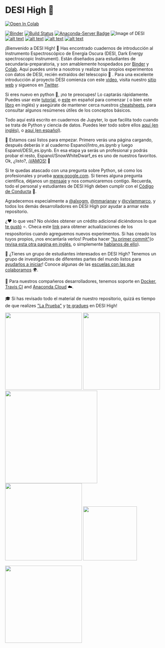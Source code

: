 # DESI High :school_satchel:

[![Open In Colab](https://colab.research.google.com/assets/colab-badge.svg)](https://githubtocolab.com/DESIHIGH/desihigh/blob/main/Colab.ipynb)


[![Binder](https://mybinder.org/badge_logo.svg)](https://mybinder.org/v2/gh/michaelJwilson/DESI-HighSchool/main)
[![Build Status](https://travis-ci.com/michaelJwilson/desihigh.svg?branch=main)](https://travis-ci.com/michaelJwilson/desihigh)
[![Anaconda-Server Badge](https://anaconda.org/michaeljwilson/desi-high/badges/version.svg)](https://anaconda.org/michaeljwilson/desi-high)
![Image of DESI](https://github.com/michaelJwilson/DESI-HighSchool/blob/main/desihigh/images/Mayall-Star-Trails.jpg)
[![alt text][timage]][thyperlink]
[![alt text][iimage]][ihyperlink]
[![alt text][fimage]][fhyperlink]
[![alt text][rimage]][rhyperlink]

[thyperlink]: https://twitter.com/intent/tweet?text=Wow!%20Unbelievable%20what's%20possible%20at%20@desisurvey's%20DESI%20High.%20%20Can't%20wait%20to%20get%20started!%0Dhttps://github.com/michaelJwilson/DESI-HighSchool/
[timage]: ../desihigh/images/Twitter_buttonsize2.png

[fhyperlink]: https://www.facebook.com/sharer.php?s=100&p[url]=github.com%2FmichaelJwilson%2FDESI-HighSchool&p[title]=Dark%20Energy%20Science%20with%20hot-off-the-telescope%20data!
[fimage]: ../desihigh/images/Facebook_buttonsize.png

[ihyperlink]: https://instagram.com
[iimage]: ../desihigh/images/Instagram_buttonsize.png

[rhyperlink]: http://reddit.com/submit?url=github.com%2FmichaelJwilson%2FDESI-HighSchool&title=Dark%20Energy%20Science%20with%20hot-off-the-telescope%20data!
[rimage]: ../desihigh/images/Reddit_buttonsize.png

¡Bienvenido a DESI High!  :school_satchel: Has encontrado cuadernos de introducción al Instrumento Espectroscópico de Energía Oscura (DESI, Dark Energy spectroscopic Instrument). Están diseñados para estudiantes de secundaria-preparatoria, y son amablemente hospedados por [Binder](https://mybinder.readthedocs.io/en/latest/) y [Colab](https://colab.research.google.com).  Aquí puedes unirte a nosotros y realizar tus propios experimentos con datos de DESI, recién extraídos del telescopio :telescope: . Para una excelente introducción al proyecto DESI comienza con este [video](https://www.youtube.com/watch?v=kPXx9tqyzYg), visita nuestro [sitio web](https://www.desi.lbl.gov) y siguenos en [Twitter](https://twitter.com/desisurvey).

Si eres nuevo en python :snake:, ¡no te preocupes! Lo captarás rápidamente. Puedes usar este [tutorial](https://docs.python.org/es/3/tutorial/index.html), o [este](https://j2logo.com/python/tutorial/) en español para comenzar ( o bien este [libro](https://www.py4e.com/book) en inglés)  y asegúrate de mantener cerca nuestros [cheatsheets](https://github.com/michaelJwilson/DESI-HighSchool/tree/main/Espanol/acordeones), para consultar algunos resúmenes útiles de los conceptos básicos.

Todo aquí está escrito en cuadernos de Jupyter, lo que facilita todo cuando se trata de Python y ciencia de datos. Puedes leer todo sobre ellos [aquí (en inglés)](https://www.dataquest.io/blog/jupyter-notebook-tutorial/), o [aquí (en español)](https://www.ionos.mx/digitalguide/paginas-web/desarrollo-web/jupyter-notebook/).

:rotating_light:  Estamos casi listos para empezar. Primero verás una página cargando, después deberás ir al cuaderno Espanol/Intro_es.ipynb y luego Espanol/DESI_es.ipynb. En esa etapa ya serás un profesional y podrás probar el resto, Espanol/SnowWhiteDwarf_es es uno de nuestros favoritos. Ok, ¿listo?, [¡VAMOS!](https://mybinder.org/v2/gh/michaelJwilson/DESI-HighSchool/1.2.6) :rotating_light:

Si te quedas atascado con una pregunta sobre Python, sé como los profesionales y prueba www.google.com. Si tienes alguna pregunta científica, déjanos un [mensaje](https://www.github.com/michaelJwilson/DESI-HighSchool/issues/new) y nos comunicaremos contigo. Recuerda, todo el personal y estudiantes de DESI High deben cumplir con el [Código de Conducta](https://github.com/michaelJwilson/desihigh/blob/main/Espanol/CODE_OF_CONDUCT_es.md) :scroll:.

Agradecemos especialmente a [@alxogm](https://github.com/alxogm), [@mmarianav](https://github.com/mmarianav) y [@cylammarco](https://github.com/cylammarco), y todos los demás desarrolladores en DESI High por ayudar a armar este repositorio. 

¿:heart: lo que ves? No olvides obtener un crédito adicional diciéndonos lo que [te gustó](https://forms.gle/LGKMVamrtS5StSv56) :star:. Checa este [link](https://docs.github.com/es/enterprise/2.20/user/github/receiving-notifications-about-activity-on-github/watching-and-unwatching-repositories) para obtener actualizaciones de los respositorios cuando agreguemos nuevos experimentos. Si has creado los tuyos propios, ¡nos encantaría verlos! Prueba hacer  ["tu primer commit"](https://platzi.com/tutoriales/1050-programacion-basica/2356-git-y-mi-primer-commit/)(o [revisa esta otra pagina en inglés](https://www.medium.com/@haydar_ai/learning-how-to-git-creating-your-first-commit-c753ed2e7498), o simplemente [hablanos de ello](https://www.github.com/michaelJwilson/DESI-HighSchool/issues/new)).

:school: ¿Tienes un grupo de estudiantes interesados en DESI High? Tenemos un grupo de investigadores de diferentes partes del mundo listos para   <a href="mailto:desihighinitiative@gmail.com?subject=Meet a scientist:"> ayudarlos a iniciar</a>!  Conoce algunas de las [escuelas con las que colaboramos](https://github.com/michaelJwilson/DESI-HighSchool/tree/main/Partners/Lowell) :earth_africa:. 

:whale:  Para nuestros compañeros desarrolladores, tenemos soporte en [Docker](https://hub.docker.com/r/mjwilsonlbl/desihigh), [Travis CI](https://travis-ci.com/github/michaelJwilson/DESI-HighSchool) and [Anaconda Cloud](https://anaconda.org/michaeljwilson/desi-high) :cloud:. 

:mortar_board: Si has revisado todo el material de nuestro repositorio, quizá es tiempo de que realizes ["La Prueba"](https://github.com/michaelJwilson/DESI-HighSchool/blob/main/TheTest/README.md) y [te gradues](https://github.com/michaelJwilson/DESI-HighSchool/blob/main/Graduation/README.md) en DESI High!



<p float="left">
  <img src="../desihigh/images/BASF.jpg",           width=250>
  <img src="../desihigh/images/JupyterCon20.png",   width=250>
  <img src="../desihigh/images/CalStemNet.png",     width=300>
  <img src="../desihigh/images/Noche.png",          width=250>
  <img src="../desihigh/images/BATS.png",           width=175>
</p>
<p float="left">
  <img src="../desihigh/images/LBL.png", width=250>
</p>
